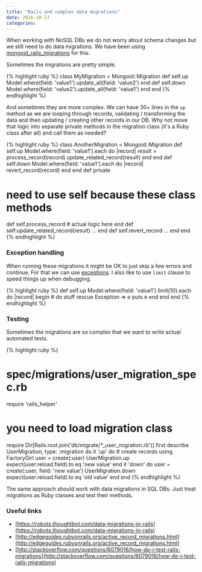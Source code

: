 ```yaml
---
title: "Rails and complex data migrations"
date: 2016-10-27
categories:
---
```


When working with NoSQL DBs we do not worry about schema changes but we still need to do data migrations.  We have been using [mongoid_rails_migrations](https://github.com/adacosta/mongoid_rails_migrations) for this.

Sometimes the migrations are pretty simple.  

{% highlight ruby %}
class MyMigration < Mongoid::Migration
  def self.up
    Model.where(field: 'value1').update_all(field: 'value2')
  end
  def self.down
    Model.where(field: 'value2').update_all(field: 'value1')
  end
end
{% endhighlight %}

And sometimes they are more complex.  We can have 30+ lines in the `up` method as we are looping through records, validating / transforming the data and then updating / creating other records in our DB.  Why not move that logic into separate private methods in the migration class (it's a Ruby class after all) and call them as needed?  

{% highlight ruby %}
class AnotherMigration < Mongoid::Migration
  def self.up
    Model.where(field: 'value1').each do |record|
      result = process_record(record)
      update_related_record(result)
    end
  end
  def self.down
    Model.where(field: 'value1').each do |record|
      revert_record(record)
    end
  end
def private
  # need to use self because these class methods
  def self.process_record
    # actual logic here
  end
  def self.update_related_record(result)
    ...
  end
  def self.revert_record
    ...
  end
end
{% endhighlight %}


### Exception handling

When running these migrations it might be OK to just skip a few errors and continue.  For that we can use  [exceptions](http://rubylearning.com/satishtalim/ruby_exceptions.html).  I also like to use `limit` clause to speed things up when debugging.

{% highlight ruby %}
def self.up
  Model.where(field: 'value1').limit(10).each do |record|
    begin
      # do stuff
    rescue Exception => e
      puts e
    end
  end
end
{% endhighlight %}

### Testing

Sometimes the migrations are so complex that we want to write actual automated tests.  

{% highlight ruby %}
# spec/migrations/user_migration_spec.rb
require 'rails_helper'
# you need to load migration class
require Dir[Rails.root.join('db/migrate/*_user_migration.rb')].first
describe UserMigration, type: :migration do
  it 'up' do
    # create records using FactoryGirl
    user = create(:user)
    UserMigration.up
    expect(user.reload.field).to eq 'new value'
  end
  it 'down' do
    user = create(:user, field: 'new value')
    UserMigration.down
    expect(user.reload.field).to eq 'old value'
  end
end
{% endhighlight %}

The same approach should work with data migrations in SQL DBs.  Just treat migrations as Ruby classes and test their methods.  

### Useful links

* [https://robots.thoughtbot.com/data-migrations-in-rails](https://robots.thoughtbot.com/data-migrations-in-rails)
* [http://edgeguides.rubyonrails.org/active_record_migrations.html](http://edgeguides.rubyonrails.org/active_record_migrations.html)
* [http://stackoverflow.com/questions/6079016/how-do-i-test-rails-migrations](http://stackoverflow.com/questions/6079016/how-do-i-test-rails-migrations)
